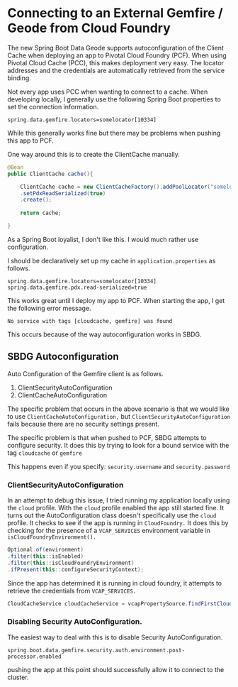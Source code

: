 # Connecting to an External Gemfire / Geode from Cloud Foundry

The new Spring Boot Data Geode supports autoconfiguration of the Client Cache when deploying an app to Pivotal Cloud Foundry (PCF).  When using Pivotal Cloud Cache (PCC), this makes deployment very easy.  The locator addresses and the credentials are automatically retrieved from the service binding.


Not every app uses PCC when wanting to connect to a cache. When developing locally, I generally use the following Spring Boot properties to set the connection information.

```
spring.data.gemfire.locators=somelocator[10334]
```

While this generally works fine but there may be problems when pushing this app to PCF.

One way around this is to create the ClientCache manually.

```java
@Bean
public ClientCache cache(){

    ClientCache cache = new ClientCacheFactory().addPoolLocator("somelocator", 10334).
    .setPdxReadSerialized(true)
    .create();
    
    return cache;

}
```

As a Spring Boot loyalist, I don't like this.  I would much rather use configuration. 

I should be declaratively set up my cache in `application.properties` as follows.

```
spring.data.gemfire.locators=somelocator[10334]
spring.data.gemfire.pdx.read-serialized=true

```

This works great until I deploy my app to PCF. When starting the app, I get the following error message.

```
No service with tags [cloudcache, gemfire] was found
```

This occurs because of the way autoconfiguration works in SBDG.

## SBDG Autoconfiguration

Auto Configuration of the Gemfire client is as follows.


1. ClientSecurityAutoConfiguration
1. ClientCacheAutoConfiguration

The specific problem that occurs in the above scenario is that we would like to use `ClientCacheAutoConfiguration,` but `ClientSecurityAutoConfiguration` fails because there are no security settings present. 


The specific problem is that when pushed to PCF, SBDG attempts to configure security.  It does this by trying to look for a bound service with the tag `cloudcache` or `gemfire` 

This happens even if you specify:
`security.username` and `security.password`

### ClientSecurityAutoConfiguration

In an attempt to debug this issue, I tried running my application locally using the `cloud` profile.  With the `cloud` profile enabled the app still started fine.  It turns out the AutoConfiguration class doesn't specifically use the `cloud` profile.  It checks to see if the app is running in `CloudFoundry.`  It does this by checking for the presence of a `VCAP_SERVICES` environment variable in `isCloudFoundryEnvironment().` 



```java
Optional.of(environment)
.filter(this::isEnabled)
.filter(this::isCloudFoundryEnvironment)
.ifPresent(this::configureSecurityContext);
```

Since the app has determined it is running in cloud foundry, it attempts to retrieve the credentials from `VCAP_SERVICES.`

```java
CloudCacheService cloudCacheService = vcapPropertySource.findFirstCloudCacheService();

```

### Disabling Security AutoConfiguration.

The easiest way to deal with this is to disable Security AutoConfiguration.

```
spring.boot.data.gemfire.security.auth.environment.post-processor.enabled
```

pushing the app at this point should successfully allow it to connect to the cluster.


